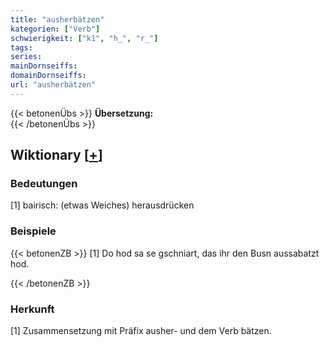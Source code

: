 ```yaml
---
title: "ausherbätzen"
kategorien: ["Verb"]
schwierigkeit: ["k1", "h_", "r_"]
tags:
series:
mainDornseiffs:
domainDornseiffs:
url: "ausherbätzen"
---
```


{{< betonenÜbs >}}
**Übersetzung:**  
{{< /betonenÜbs >}}

## Wiktionary [[+](https://de.wiktionary.org/wiki/ausherbätzen)]

### Bedeutungen
[1] bairisch: (etwas Weiches) herausdrücken  

### Beispiele
{{< betonenZB >}}
[1] Do hod sa se gschniart, das ihr den Busn aussabatzt hod.  

{{< /betonenZB >}}
### Herkunft
[1] Zusammensetzung mit Präfix ausher- und dem Verb bätzen.  


